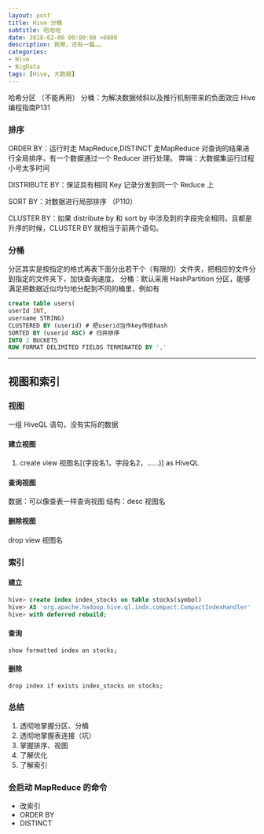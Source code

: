 ```yaml
---
layout: post
title: Hive 分桶
subtitle: 哈哈哈
date: 2018-02-06 00:00:00 +0800
description: 我擦，还有一篇……
categories:
- Hive
- BigData
tags: [Hive, 大数据] 
---
```


哈希分区 （不能再用）
分桶：为解决数据倾斜以及推行机制带来的负面效应  Hive编程指南P131

### 排序
ORDER BY：运行时走 MapReduce,DISTINCT 走MapReduce
对查询的结果进行全局排序，有一个数据通过一个 Reducer 进行处理。
弊端：大数据集运行过程小号太多时间

DISTRIBUTE BY：保证具有相同 Key 记录分发到同一个 Reduce 上

SORT BY：对数据进行局部排序 （P110）

CLUSTER BY：如果 distribute by 和 sort by 中涉及到的字段完全相同，且都是升序的时候，CLUSTER BY 就相当于前两个语句。

### 分桶

分区其实是按指定的格式再表下面分出若干个（有限的）文件夹，把相应的文件分到指定的文件夹下，加快查询速度。
分桶：默认采用 HashPartition 分区，能够满足把数据近似均匀地分配到不同的桶里，例如有

``` sql
create table users(
userId INT,
username STRING)
CLUSTERED BY (userid) # 把userid当作key传给hash
SORTED BY (userid ASC) # 归并排序
INTO 2 BUCKETS
ROW FORMAT DELIMITED FIELDS TERMINATED BY ','
```

-------------------------------------------------------------

## 视图和索引

### 视图

一组 HiveQL 语句，没有实际的数据

#### 建立视图

1. create view 视图名[(字段名1，字段名2，……)]
   as
   HiveQL
   
#### 查询视图

数据：可以像查表一样查询视图
结构：desc 视图名

#### 删除视图

drop view 视图名

### 索引

#### 建立

``` sql
hive> create index index_stocks on table stocks(symbol)
hive> AS 'org.apache.hadoop.hive.ql.indx.compact.CompactIndexHandler'
hive> with deferred rebuild;
```

#### 查询

`show formatted index on stocks;`

#### 删除

`drop index if exists index_stocks on stocks;`

### 总结

1. 透彻地掌握分区、分桶
2. 透彻地掌握表连接（坑）
3. 掌握排序、视图
4. 了解优化
5. 了解索引

### 会启动 MapReduce 的命令

+ 改索引
+ ORDER BY
+ DISTINCT